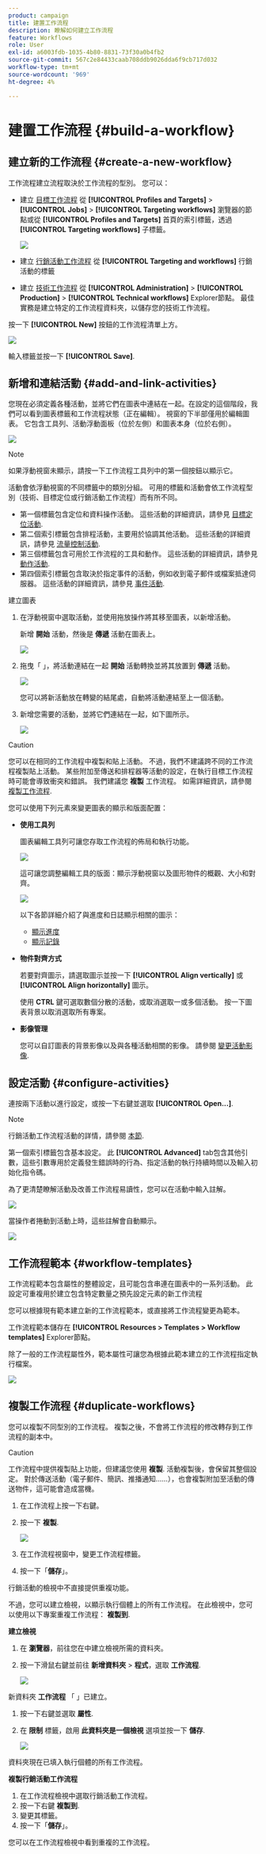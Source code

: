 ```yaml
---
product: campaign
title: 建置工作流程
description: 瞭解如何建立工作流程
feature: Workflows
role: User
exl-id: a6003fdb-1035-4b80-8831-73f30a0b4fb2
source-git-commit: 567c2e84433caab708ddb9026dda6f9cb717d032
workflow-type: tm+mt
source-wordcount: '969'
ht-degree: 4%

---
```


# 建置工作流程 {#build-a-workflow}

## 建立新的工作流程 {#create-a-new-workflow}

工作流程建立流程取決於工作流程的型別。 您可以：

* 建立 [目標工作流程](#targeting-workflows) 從 **[!UICONTROL Profiles and Targets]** > **[!UICONTROL Jobs]** > **[!UICONTROL Targeting workflows]** 瀏覽器的節點或從 **[!UICONTROL Profiles and Targets]** 首頁的索引標籤，透過 **[!UICONTROL Targeting workflows]** 子標籤。

  ![](assets/create-targeting-wf.png)

* 建立 [行銷活動工作流程](#campaign-workflows) 從 **[!UICONTROL Targeting and workflows]** 行銷活動的標籤

* 建立 [技術工作流程](#technical-workflows) 從 **[!UICONTROL Administration]** > **[!UICONTROL Production]** > **[!UICONTROL Technical workflows]** Explorer節點。 最佳實務是建立特定的工作流程資料夾，以儲存您的技術工作流程。

按一下 **[!UICONTROL New]** 按鈕的工作流程清單上方。

![](assets/create_a_wf_icon.png)

輸入標籤並按一下 **[!UICONTROL Save]**.

## 新增和連結活動 {#add-and-link-activities}

您現在必須定義各種活動，並將它們在圖表中連結在一起。在設定的這個階段，我們可以看到圖表標籤和工作流程狀態（正在編輯）。 視窗的下半部僅用於編輯圖表。 它包含工具列、活動浮動面板（位於左側）和圖表本身（位於右側）。

![](assets/new-workflow-2.png)

>[!NOTE]
>
>如果浮動視窗未顯示，請按一下工作流程工具列中的第一個按鈕以顯示它。

活動會依浮動視窗的不同標籤中的類別分組。 可用的標籤和活動會依工作流程型別（技術、目標定位或行銷活動工作流程）而有所不同。

* 第一個標籤包含定位和資料操作活動。 這些活動的詳細資訊，請參見 [目標定位活動](targeting-activities.md).
* 第二個索引標籤包含排程活動，主要用於協調其他活動。 這些活動的詳細資訊，請參見 [流量控制活動](flow-control-activities.md).
* 第三個標籤包含可用於工作流程的工具和動作。 這些活動的詳細資訊，請參見 [動作活動](action-activities.md).
* 第四個索引標籤包含取決於指定事件的活動，例如收到電子郵件或檔案抵達伺服器。 這些活動的詳細資訊，請參見 [事件活動](event-activities.md).

建立圖表

1. 在浮動視窗中選取活動，並使用拖放操作將其移至圖表，以新增活動。

   新增 **開始** 活動，然後是 **傳遞** 活動在圖表上。

   ![](assets/new-workflow-3.png)

1. 拖曳「 」，將活動連結在一起 **開始** 活動轉換並將其放置到 **傳遞** 活動。

   ![](assets/new-workflow-4.png)

   您可以將新活動放在轉變的結尾處，自動將活動連結至上一個活動。

1. 新增您需要的活動，並將它們連結在一起，如下圖所示。

   ![](assets/new-workflow-5.png)

>[!CAUTION]
>
>您可以在相同的工作流程中複製和貼上活動。 不過，我們不建議跨不同的工作流程複製貼上活動。 某些附加至傳送和排程器等活動的設定，在執行目標工作流程時可能會導致衝突和錯誤。 我們建議您  **複製** 工作流程。 如需詳細資訊，請參閱 [複製工作流程](#duplicate-workflows).

您可以使用下列元素來變更圖表的顯示和版面配置：

* **使用工具列**

  圖表編輯工具列可讓您存取工作流程的佈局和執行功能。

  ![](assets/wf-toolbar.png)

  這可讓您調整編輯工具的版面：顯示浮動視窗以及圖形物件的概觀、大小和對齊。

  ![](assets/s_user_segmentation_toolbar.png)

  以下各節詳細介紹了與進度和日誌顯示相關的圖示：

   * [顯示進度](monitor-workflow-execution.md#displaying-progress)
   * [顯示記錄](monitor-workflow-execution.md#displaying-logs)

* **物件對齊方式**

  若要對齊圖示，請選取圖示並按一下 **[!UICONTROL Align vertically]** 或 **[!UICONTROL Align horizontally]** 圖示。

  使用 **CTRL** 鍵可選取數個分散的活動，或取消選取一或多個活動。 按一下圖表背景以取消選取所有專案。

* **影像管理**

  您可以自訂圖表的背景影像以及與各種活動相關的影像。 請參閱 [變更活動影像](change-activity-images.md).

## 設定活動 {#configure-activities}

連按兩下活動以進行設定，或按一下右鍵並選取 **[!UICONTROL Open...]**.

>[!NOTE]
>
>行銷活動工作流程活動的詳情，請參閱 [本節](activities.md).

第一個索引標籤包含基本設定。 此 **[!UICONTROL Advanced]** tab包含其他引數，這些引數專用於定義發生錯誤時的行為、指定活動的執行持續時間以及輸入初始化指令碼。

為了更清楚瞭解活動及改善工作流程易讀性，您可以在活動中輸入註解。

![](assets/example1-comment.png)

當操作者捲動到活動上時，這些註解會自動顯示。

![](assets/example2-comment.png)


## 工作流程範本 {#workflow-templates}

工作流程範本包含屬性的整體設定，且可能包含串連在圖表中的一系列活動。 此設定可重複用於建立包含特定數量之預先設定元素的新工作流程

您可以根據現有範本建立新的工作流程範本，或直接將工作流程變更為範本。

工作流程範本儲存在 **[!UICONTROL Resources > Templates > Workflow templates]** Explorer節點。

除了一般的工作流程屬性外，範本屬性可讓您為根據此範本建立的工作流程指定執行檔案。

![](assets/wf-template-properties.png)

## 複製工作流程 {#duplicate-workflows}

您可以複製不同型別的工作流程。 複製之後，不會將工作流程的修改轉存到工作流程的副本中。

>[!CAUTION]
>
>工作流程中提供複製貼上功能，但建議您使用 **複製**. 活動複製後，會保留其整個設定。 對於傳送活動（電子郵件、簡訊、推播通知……），也會複製附加至活動的傳送物件，這可能會造成當機。

1. 在工作流程上按一下右鍵。
1. 按一下 **複製**.

   ![](assets/duplicate-workflows.png)

1. 在工作流程視窗中，變更工作流程標籤。
1. 按一下「**儲存**」。

行銷活動的檢視中不直接提供重複功能。

不過，您可以建立檢視，以顯示執行個體上的所有工作流程。 在此檢視中，您可以使用以下專案重複工作流程： **複製到**.

**建立檢視**

1. 在 **瀏覽器**，前往您在中建立檢視所需的資料夾。
1. 按一下滑鼠右鍵並前往 **新增資料夾** > **程式**，選取 **工作流程**.

   ![](assets/add-new-folder-workflows.png)

新資料夾 **工作流程** 「 」已建立。

1. 按一下右鍵並選取 **屬性**.
1. 在 **限制** 標籤，啟用 **此資料夾是一個檢視** 選項並按一下 **儲存**.

   ![](assets/folder-is-a-view.png)

資料夾現在已填入執行個體的所有工作流程。

**複製行銷活動工作流程**

1. 在工作流程檢視中選取行銷活動工作流程。
1. 按一下右鍵 **複製到**.
1. 變更其標籤。
1. 按一下「**儲存**」。

您可以在工作流程檢視中看到重複的工作流程。
